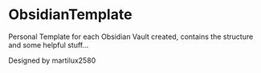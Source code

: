 # ObsidianTemplate
Personal Template for each Obsidian Vault created, contains the structure and some helpful stuff...

Designed by martilux2580
